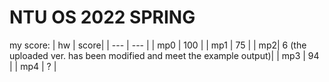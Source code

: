 # NTU OS 2022 SPRING

my score:
| hw | score|
| --- | --- |
| mp0 | 100 |
| mp1 | 75 |
| mp2| 6 (the uploaded ver. has been modified and meet the example output)|
| mp3 | 94 |
| mp4 | ? | 